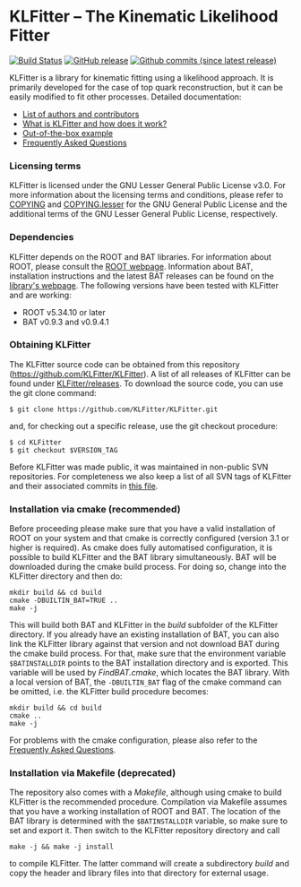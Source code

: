 # KLFitter – The Kinematic Likelihood Fitter

[![Build Status](https://travis-ci.org/KLFitter/KLFitter.svg?branch=master)](https://travis-ci.org/KLFitter/KLFitter)
[![GitHub release](https://img.shields.io/github/release/KLFitter/KLFitter.svg)](https://github.com/KLFitter/KLFitter/releases)
[![Github commits (since latest release)](https://img.shields.io/github/commits-since/KLFitter/KLFitter/latest.svg)](https://github.com/KLFitter/KLFitter/commits/)


KLFitter is a library for kinematic fitting using a likelihood approach. It is
primarily developed for the case of top quark reconstruction, but it can be
easily modified to fit other processes. Detailed documentation:

- [List of authors and contributors](doc/Authors.md)
- [What is KLFitter and how does it work?](doc/WhatIsKLF.md)
- [Out-of-the-box example](doc/Example.md)
- [Frequently Asked Questions](doc/FAQ.md)


### Licensing terms

KLFitter is licensed under the GNU Lesser General Public License v3.0. For more
information about the licensing terms and conditions, please refer to
[COPYING](COPYING) and [COPYING.lesser](COPYING.LESSER) for the GNU General
Public License and the additional terms of the GNU Lesser General Public
License, respectively.


### Dependencies

KLFitter depends on the ROOT and BAT libraries. For information about ROOT,
please consult the [ROOT webpage](https://root.cern.ch/). Information about BAT,
installation instructions and the latest BAT releases can be found on the
[library's webpage](http://www.mppmu.mpg.de/bat/). The following versions have
been tested with KLFitter and are working:

- ROOT v5.34.10 or later
- BAT v0.9.3 and v0.9.4.1


### Obtaining KLFitter

The KLFitter source code can be obtained from this repository 
(https://github.com/KLFitter/KLFitter). A list of all releases of
KLFitter can be found under 
[KLFitter/releases](https://github.com/KLFitter/KLFitter/releases). To download
the source code, you can use the git clone command:

```
$ git clone https://github.com/KLFitter/KLFitter.git

```
and, for checking out a specific release, use the git checkout procedure:
```
$ cd KLFitter
$ git checkout $VERSION_TAG
```

Before KLFitter was made public, it was maintained in non-public SVN
repositories. For completeness we also keep a list of all SVN tags of KLFitter
and their associated commits in [this file](doc/SVN-tags.md).


### Installation via cmake (recommended)

Before proceeding please make sure that you have a valid installation of ROOT on
your system and that cmake is correctly configured (version 3.1 or higher is
required). As cmake does fully automatised configuration, it is possible to
build KLFitter and the BAT library simultaneously. BAT will be downloaded during
the cmake build process. For doing so, change into the KLFitter directory and
then do:

```
mkdir build && cd build
cmake -DBUILTIN_BAT=TRUE ..
make -j
```

This will build both BAT and KLFitter in the _build_ subfolder of the KLFitter
directory. If you already have an existing installation of BAT, you can also
link the KLFitter library against that version and not download BAT during the
cmake build process. For that, make sure that the environment variable
`$BATINSTALLDIR` points to the BAT installation directory and is exported. This
variable will be used by _FindBAT.cmake_, which locates the BAT library. With a
local version of BAT, the `-DBUILTIN_BAT` flag of the cmake command can be
omitted, i.e. the KLFitter build procedure becomes:

```
mkdir build && cd build
cmake ..
make -j
```

For problems with the cmake configuration, please also refer to the [Frequently
Asked Questions](doc/FAQ.md).


### Installation via Makefile (deprecated)

The repository also comes with a _Makefile_, although using cmake to build
KLFitter is the recommended procedure. Compilation via Makefile assumes that
you have a working installation of ROOT and BAT. The location of the BAT library
is determined with the `$BATINSTALLDIR` variable, so make sure to set and export
it. Then switch to the KLFitter repository directory and call

```
make -j && make -j install
```

to compile KLFitter. The latter command will create a subdirectory _build_ and
copy the header and library files into that directory for external usage.
